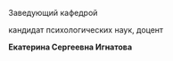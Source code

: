 Заведующий кафедрой
   

 кандидат психологических наук, доцент
   

**Екатерина Сергеевна Игнатова**